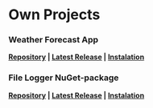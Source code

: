 # Own Projects

### Weather Forecast App
  **[Repository](https://github.com/stbestichhh/Weather-Forecast) | [Latest Release](https://github.com/stbestichhh/Weather-Forecast/releases/tag/v1) | [Instalation](https://github.com/stbestichhh/Weather-Forecast/blob/master/README.md#app-instalation)**

### File Logger NuGet-package
  **[Repository](https://github.com/stbestichhh/FileLogger-NuGet-package) | [Latest Release](https://github.com/stbestichhh/FileLogger-NuGet-package/releases/tag/v1.0.2) | [Instalation](https://github.com/stbestichhh/FileLogger-NuGet-package#instalation)**

